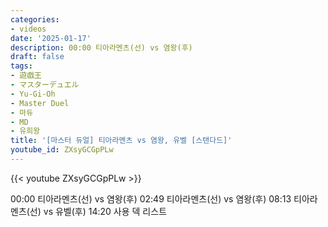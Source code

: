 ```yaml
---
categories:
- videos
date: '2025-01-17'
description: 00:00 티아라멘츠(선) vs 염왕(후)
draft: false
tags:
- 遊戯王
- マスターデュエル
- Yu-Gi-Oh
- Master Duel
- 마듀
- MD
- 유희왕
title: '[마스터 듀얼] 티아라멘츠 vs 염왕, 유벨 [스탠다드]'
youtube_id: ZXsyGCGpPLw
---
```



{{< youtube ZXsyGCGpPLw >}}

00:00 티아라멘츠(선) vs 염왕(후)
02:49 티아라멘츠(선) vs 염왕(후)
08:13 티아라멘츠(선) vs 유벨(후)
14:20 사용 덱 리스트